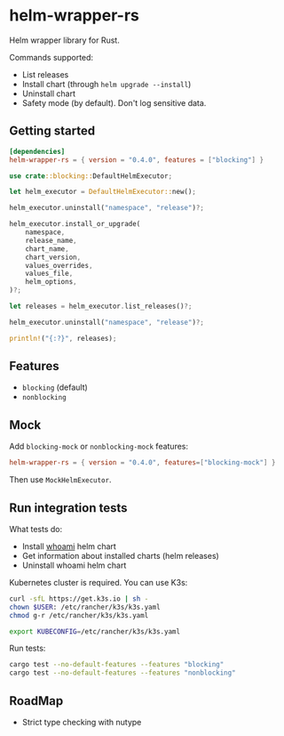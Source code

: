 # helm-wrapper-rs

Helm wrapper library for Rust.

Commands supported:

- List releases
- Install chart (through `helm upgrade --install`)
- Uninstall chart
- Safety mode (by default). Don't log sensitive data.

## Getting started

```toml
[dependencies]
helm-wrapper-rs = { version = "0.4.0", features = ["blocking"] }
```

```rust
use crate::blocking::DefaultHelmExecutor;

let helm_executor = DefaultHelmExecutor::new();

helm_executor.uninstall("namespace", "release")?;

helm_executor.install_or_upgrade(
    namespace,
    release_name,
    chart_name,
    chart_version,
    values_overrides,
    values_file,
    helm_options,
)?;

let releases = helm_executor.list_releases()?;

helm_executor.uninstall("namespace", "release")?;

println!("{:?}", releases);
```

## Features

- `blocking` (default)
- `nonblocking`

## Mock

Add `blocking-mock` or `nonblocking-mock` features:

```toml
helm-wrapper-rs = { version = "0.4.0", features=["blocking-mock"] }
```

Then use `MockHelmExecutor`.

## Run integration tests

What tests do:

- Install [whoami](https://github.com/traefik/whoami) helm chart
- Get information about installed charts (helm releases)
- Uninstall whoami helm chart

Kubernetes cluster is required. You can use K3s:

```bash
curl -sfL https://get.k3s.io | sh -
chown $USER: /etc/rancher/k3s/k3s.yaml
chmod g-r /etc/rancher/k3s/k3s.yaml

export KUBECONFIG=/etc/rancher/k3s/k3s.yaml
```

Run tests:

```bash
cargo test --no-default-features --features "blocking"
cargo test --no-default-features --features "nonblocking"
```

## RoadMap

- Strict type checking with nutype
